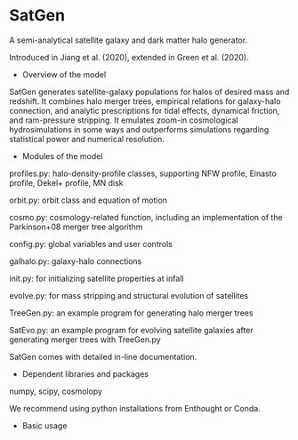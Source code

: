 # SatGen

A semi-analytical satellite galaxy and dark matter halo generator.

Introduced in Jiang et al. (2020), extended in Green et al. (2020).

- Overview of the model

SatGen generates satellite-galaxy populations for halos of desired mass
and redshift. It combines halo merger trees, empirical relations for 
galaxy-halo connection, and analytic prescriptions for tidal effects, 
dynamical friction, and ram-pressure stripping. It emulates zoom-in 
cosmological hydrosimulations in some ways and outperforms simulations
regarding statistical power and numerical resolution. 

- Modules of the model

profiles.py: halo-density-profile classes, supporting NFW profile, 
Einasto profile, Dekel+ profile, MN disk

orbit.py: orbit class and equation of motion

cosmo.py: cosmology-related function, including an implementation of the
Parkinson+08 merger tree algorithm 

config.py: global variables and user controls 

galhalo.py: galaxy-halo connections

init.py: for initializing satellite properties at infall 

evolve.py: for mass stripping and structural evolution of satellites

TreeGen.py: an example program for generating halo merger trees

SatEvo.py: an example program for evolving satellite galaxies after 
generating merger trees with TreeGen.py

SatGen comes with detailed in-line documentation. 

- Dependent libraries and packages

numpy, scipy, cosmolopy

We recommend using python installations from Enthought or Conda. 

- Basic usage



